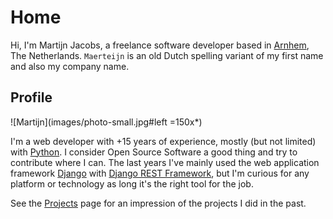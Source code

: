 # Home
Hi, I'm Martijn Jacobs, a freelance software developer based in [Arnhem](https://www.google.nl/maps/place/Arnhem/), The Netherlands. `Maerteijn` is an old Dutch spelling variant of my first name and also my company name.

## Profile
![Martijn](images/photo-small.jpg#left =150x*)

I'm a web developer with +15 years of experience, mostly (but not limited) with [Python](https://www.python.org/). I consider Open Source Software a good thing and try to contribute where I can. The last years I've mainly used the web application framework [Django](https://www.djangoproject.com/) with [Django REST Framework](https://www.django-rest-framework.org/), but I'm curious for any platform or technology as long it's the right tool for the job.

See the [Projects](#/projects) page for an impression of the projects I did in the past.
